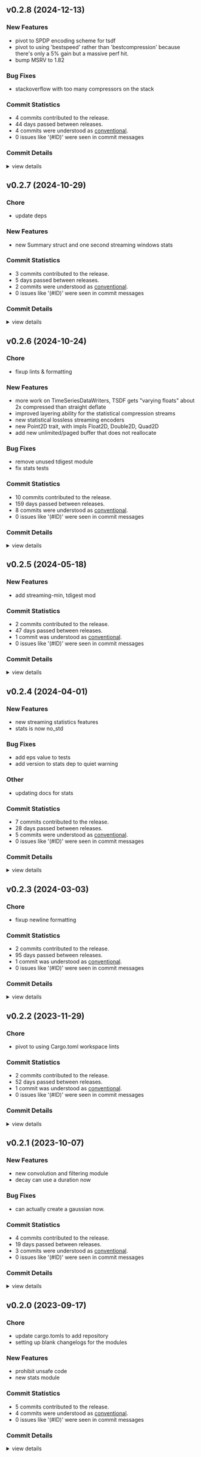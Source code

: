 


## v0.2.8 (2024-12-13)

### New Features

 - <csr-id-472f1c98d523299552677374e3d07778688a71a9/> pivot to SPDP encoding scheme for tsdf
 - <csr-id-e82a848777e2f524482fa92915a99e503bc0231e/> pivot to using 'bestspeed' rather than 'bestcompression' because there's only a 5% gain but a massive perf hit.
 - <csr-id-79b4c0111cfb4daff7419dda335fca312e4afa4e/> bump MSRV to 1.82

### Bug Fixes

 - <csr-id-eb1707c86468b410415aab2e42fde0bf68b87a0b/> stackoverflow with too many compressors on the stack

### Commit Statistics

<csr-read-only-do-not-edit/>

 - 4 commits contributed to the release.
 - 44 days passed between releases.
 - 4 commits were understood as [conventional](https://www.conventionalcommits.org).
 - 0 issues like '(#ID)' were seen in commit messages

### Commit Details

<csr-read-only-do-not-edit/>

<details><summary>view details</summary>

 * **Uncategorized**
    - Pivot to SPDP encoding scheme for tsdf ([`472f1c9`](https://github.com/spmadden/irox/commit/472f1c98d523299552677374e3d07778688a71a9))
    - Stackoverflow with too many compressors on the stack ([`eb1707c`](https://github.com/spmadden/irox/commit/eb1707c86468b410415aab2e42fde0bf68b87a0b))
    - Pivot to using 'bestspeed' rather than 'bestcompression' because there's only a 5% gain but a massive perf hit. ([`e82a848`](https://github.com/spmadden/irox/commit/e82a848777e2f524482fa92915a99e503bc0231e))
    - Bump MSRV to 1.82 ([`79b4c01`](https://github.com/spmadden/irox/commit/79b4c0111cfb4daff7419dda335fca312e4afa4e))
</details>

## v0.2.7 (2024-10-29)

<csr-id-2747f689e2206435cdd1ee8bab43ad9442415f20/>

### Chore

 - <csr-id-2747f689e2206435cdd1ee8bab43ad9442415f20/> update deps

### New Features

 - <csr-id-b21947ab6d854b37712535f92681beed2759c7a2/> new Summary struct and one second streaming windows stats

### Commit Statistics

<csr-read-only-do-not-edit/>

 - 3 commits contributed to the release.
 - 5 days passed between releases.
 - 2 commits were understood as [conventional](https://www.conventionalcommits.org).
 - 0 issues like '(#ID)' were seen in commit messages

### Commit Details

<csr-read-only-do-not-edit/>

<details><summary>view details</summary>

 * **Uncategorized**
    - Release irox-stats v0.2.7 ([`d68794a`](https://github.com/spmadden/irox/commit/d68794a47d7000db6caef04aa995ff19eda240f3))
    - New Summary struct and one second streaming windows stats ([`b21947a`](https://github.com/spmadden/irox/commit/b21947ab6d854b37712535f92681beed2759c7a2))
    - Update deps ([`2747f68`](https://github.com/spmadden/irox/commit/2747f689e2206435cdd1ee8bab43ad9442415f20))
</details>

## v0.2.6 (2024-10-24)

<csr-id-a35975360f42880d6e74ceb4443ccd4093c27975/>

### Chore

 - <csr-id-a35975360f42880d6e74ceb4443ccd4093c27975/> fixup lints & formatting

### New Features

 - <csr-id-d8da320deb6fade1ed8a1ae225af7d28d16714a3/> more work on TimeSeriesDataWriters, TSDF gets "varying floats" about 2x compressed than straight deflate
 - <csr-id-58c16d115737ad98dd8deb0852e170378b7c2a78/> improved layering ability for the statistical compression streams
 - <csr-id-f1c45cd905228e9f38f5c537148a329b971d3140/> new statistical lossless streaming encoders
 - <csr-id-df11e3da1d562ecb184f7bde002b608dd494f47f/> new Point2D trait, with impls Float2D, Double2D, Quad2D
 - <csr-id-98d5046d137ecb02f5270ff794de182df044c606/> add new unlimited/paged buffer that does not reallocate

### Bug Fixes

 - <csr-id-58b51d507bb1722c0dd2896a734a8ba6dfe884f2/> remove unused tdigest module
 - <csr-id-e8ef0ace18ba71f7aedb871040488b6a5ecaa680/> fix stats tests

### Commit Statistics

<csr-read-only-do-not-edit/>

 - 10 commits contributed to the release.
 - 159 days passed between releases.
 - 8 commits were understood as [conventional](https://www.conventionalcommits.org).
 - 0 issues like '(#ID)' were seen in commit messages

### Commit Details

<csr-read-only-do-not-edit/>

<details><summary>view details</summary>

 * **Uncategorized**
    - Release irox-stats v0.2.6 ([`9f599be`](https://github.com/spmadden/irox/commit/9f599bea75ab85beab95f646358fdb4074dcc1c5))
    - Remove unused tdigest module ([`58b51d5`](https://github.com/spmadden/irox/commit/58b51d507bb1722c0dd2896a734a8ba6dfe884f2))
    - Release irox-bits v0.2.0 ([`3ed7b85`](https://github.com/spmadden/irox/commit/3ed7b850a87bfc670ce18f5c824008f09b0af7b4))
    - Fix stats tests ([`e8ef0ac`](https://github.com/spmadden/irox/commit/e8ef0ace18ba71f7aedb871040488b6a5ecaa680))
    - More work on TimeSeriesDataWriters, TSDF gets "varying floats" about 2x compressed than straight deflate ([`d8da320`](https://github.com/spmadden/irox/commit/d8da320deb6fade1ed8a1ae225af7d28d16714a3))
    - Improved layering ability for the statistical compression streams ([`58c16d1`](https://github.com/spmadden/irox/commit/58c16d115737ad98dd8deb0852e170378b7c2a78))
    - New statistical lossless streaming encoders ([`f1c45cd`](https://github.com/spmadden/irox/commit/f1c45cd905228e9f38f5c537148a329b971d3140))
    - New Point2D trait, with impls Float2D, Double2D, Quad2D ([`df11e3d`](https://github.com/spmadden/irox/commit/df11e3da1d562ecb184f7bde002b608dd494f47f))
    - Fixup lints & formatting ([`a359753`](https://github.com/spmadden/irox/commit/a35975360f42880d6e74ceb4443ccd4093c27975))
    - Add new unlimited/paged buffer that does not reallocate ([`98d5046`](https://github.com/spmadden/irox/commit/98d5046d137ecb02f5270ff794de182df044c606))
</details>

## v0.2.5 (2024-05-18)

### New Features

 - <csr-id-943df24540ecbce2a596363476d37b39f6a0018f/> add streaming-min, tdigest mod

### Commit Statistics

<csr-read-only-do-not-edit/>

 - 2 commits contributed to the release.
 - 47 days passed between releases.
 - 1 commit was understood as [conventional](https://www.conventionalcommits.org).
 - 0 issues like '(#ID)' were seen in commit messages

### Commit Details

<csr-read-only-do-not-edit/>

<details><summary>view details</summary>

 * **Uncategorized**
    - Release irox-stats v0.2.5 ([`38375e2`](https://github.com/spmadden/irox/commit/38375e207080946ec8c97efe7e88e501a15f68c4))
    - Add streaming-min, tdigest mod ([`943df24`](https://github.com/spmadden/irox/commit/943df24540ecbce2a596363476d37b39f6a0018f))
</details>

## v0.2.4 (2024-04-01)

<csr-id-46dc6bfb95b3860eba5f9eb47394c92acd5ac502/>

### New Features

 - <csr-id-96c41ef90232cf89154a0fddb71af0f265daed84/> new streaming statistics features
 - <csr-id-3bae95bd404f99819a47ab95a7af3f97c2764f9b/> stats is now no_std

### Bug Fixes

 - <csr-id-b2f572d459b23fb761eff24daafda319ac8ecc7a/> add eps value to tests
 - <csr-id-2a25738da0f48bc7436054295dadaba15da6b64a/> add version to stats dep to quiet warning

### Other

 - <csr-id-46dc6bfb95b3860eba5f9eb47394c92acd5ac502/> updating docs for stats

### Commit Statistics

<csr-read-only-do-not-edit/>

 - 7 commits contributed to the release.
 - 28 days passed between releases.
 - 5 commits were understood as [conventional](https://www.conventionalcommits.org).
 - 0 issues like '(#ID)' were seen in commit messages

### Commit Details

<csr-read-only-do-not-edit/>

<details><summary>view details</summary>

 * **Uncategorized**
    - Release irox-stats v0.2.4 ([`77715c7`](https://github.com/spmadden/irox/commit/77715c7ed1e594fe97c18d879ea8357350ece160))
    - Release irox-tools v0.6.1 ([`091c8ac`](https://github.com/spmadden/irox/commit/091c8ac155297f942d1a46462e3d2d782d71993e))
    - Add eps value to tests ([`b2f572d`](https://github.com/spmadden/irox/commit/b2f572d459b23fb761eff24daafda319ac8ecc7a))
    - New streaming statistics features ([`96c41ef`](https://github.com/spmadden/irox/commit/96c41ef90232cf89154a0fddb71af0f265daed84))
    - Updating docs for stats ([`46dc6bf`](https://github.com/spmadden/irox/commit/46dc6bfb95b3860eba5f9eb47394c92acd5ac502))
    - Add version to stats dep to quiet warning ([`2a25738`](https://github.com/spmadden/irox/commit/2a25738da0f48bc7436054295dadaba15da6b64a))
    - Stats is now no_std ([`3bae95b`](https://github.com/spmadden/irox/commit/3bae95bd404f99819a47ab95a7af3f97c2764f9b))
</details>

## v0.2.3 (2024-03-03)

<csr-id-0fc37b1a2d545e8d6479443f2a55b3ad64bf5a39/>

### Chore

 - <csr-id-0fc37b1a2d545e8d6479443f2a55b3ad64bf5a39/> fixup newline formatting

### Commit Statistics

<csr-read-only-do-not-edit/>

 - 2 commits contributed to the release.
 - 95 days passed between releases.
 - 1 commit was understood as [conventional](https://www.conventionalcommits.org).
 - 0 issues like '(#ID)' were seen in commit messages

### Commit Details

<csr-read-only-do-not-edit/>

<details><summary>view details</summary>

 * **Uncategorized**
    - Release irox-stats v0.2.3 ([`ef99183`](https://github.com/spmadden/irox/commit/ef991830c2d652c26cb368f8ae3cb6ce414f1e7d))
    - Fixup newline formatting ([`0fc37b1`](https://github.com/spmadden/irox/commit/0fc37b1a2d545e8d6479443f2a55b3ad64bf5a39))
</details>

## v0.2.2 (2023-11-29)

<csr-id-88ebfb5deea5508ca54f4aaab62f6fd5a36f531c/>

### Chore

 - <csr-id-88ebfb5deea5508ca54f4aaab62f6fd5a36f531c/> pivot to using Cargo.toml workspace lints

### Commit Statistics

<csr-read-only-do-not-edit/>

 - 2 commits contributed to the release.
 - 52 days passed between releases.
 - 1 commit was understood as [conventional](https://www.conventionalcommits.org).
 - 0 issues like '(#ID)' were seen in commit messages

### Commit Details

<csr-read-only-do-not-edit/>

<details><summary>view details</summary>

 * **Uncategorized**
    - Release irox-stats v0.2.2 ([`77e1ba9`](https://github.com/spmadden/irox/commit/77e1ba9869cfe0701249d5c7c50935baf08bc206))
    - Pivot to using Cargo.toml workspace lints ([`88ebfb5`](https://github.com/spmadden/irox/commit/88ebfb5deea5508ca54f4aaab62f6fd5a36f531c))
</details>

## v0.2.1 (2023-10-07)

### New Features

 - <csr-id-f3d2d7bb7a12f1c49c5f732cd800afc1e5dd01fe/> new convolution and filtering module
 - <csr-id-cc0585f380c7ae6a25b1dd490489182a741fe3f8/> decay can use a duration now

### Bug Fixes

 - <csr-id-aa196c427363cde6523eb2b509b972ea0a089bb3/> can actually create a gaussian now.

### Commit Statistics

<csr-read-only-do-not-edit/>

 - 4 commits contributed to the release.
 - 19 days passed between releases.
 - 3 commits were understood as [conventional](https://www.conventionalcommits.org).
 - 0 issues like '(#ID)' were seen in commit messages

### Commit Details

<csr-read-only-do-not-edit/>

<details><summary>view details</summary>

 * **Uncategorized**
    - Release irox-tools v0.2.1, irox-carto v0.2.1, irox-egui-extras v0.2.1, irox-gpx v0.1.0, irox-types v0.2.1, irox-structs_derive v0.2.1, irox-raymarine-sonar v0.1.0, irox-stats v0.2.1, irox-winlocation-api v0.1.1, irox v0.2.1 ([`68d770b`](https://github.com/spmadden/irox/commit/68d770bb78abe49bf30364ca17ddb6f7bfda05d9))
    - New convolution and filtering module ([`f3d2d7b`](https://github.com/spmadden/irox/commit/f3d2d7bb7a12f1c49c5f732cd800afc1e5dd01fe))
    - Can actually create a gaussian now. ([`aa196c4`](https://github.com/spmadden/irox/commit/aa196c427363cde6523eb2b509b972ea0a089bb3))
    - Decay can use a duration now ([`cc0585f`](https://github.com/spmadden/irox/commit/cc0585f380c7ae6a25b1dd490489182a741fe3f8))
</details>

## v0.2.0 (2023-09-17)

<csr-id-80d2b88bdcb553faaeafc09673c31d7ebedafd19/>
<csr-id-1a365333397b02a5f911d0897c3bf0c80f6c2b80/>

### Chore

 - <csr-id-80d2b88bdcb553faaeafc09673c31d7ebedafd19/> update cargo.tomls to add repository
 - <csr-id-1a365333397b02a5f911d0897c3bf0c80f6c2b80/> setting up blank changelogs for the modules

### New Features

 - <csr-id-c088de020214e47f28391d0af5a64abe56ad185b/> prohibit unsafe code
 - <csr-id-31e1ea489779beab0398a89ecd630a1e3a6b3812/> new stats module

### Commit Statistics

<csr-read-only-do-not-edit/>

 - 5 commits contributed to the release.
 - 4 commits were understood as [conventional](https://www.conventionalcommits.org).
 - 0 issues like '(#ID)' were seen in commit messages

### Commit Details

<csr-read-only-do-not-edit/>

<details><summary>view details</summary>

 * **Uncategorized**
    - Release irox-enums_derive v0.2.0, irox-enums v0.2.0, irox-tools v0.2.0, irox-units v0.2.0, irox-carto v0.2.0, irox-csv v0.2.0, irox-egui-extras v0.2.0, irox-networking v0.2.0, irox-types v0.2.0, irox-influxdb_v1 v0.2.0, irox-structs_derive v0.2.0, irox-structs v0.2.0, irox-nmea0183 v0.1.0, irox-sirf v0.2.0, irox-stats v0.2.0, irox-winlocation-api v0.1.0, irox v0.2.0, safety bump 10 crates ([`6a72204`](https://github.com/spmadden/irox/commit/6a722046661ceef02a66c2067e2c5c15ce102e04))
    - Update cargo.tomls to add repository ([`80d2b88`](https://github.com/spmadden/irox/commit/80d2b88bdcb553faaeafc09673c31d7ebedafd19))
    - Setting up blank changelogs for the modules ([`1a36533`](https://github.com/spmadden/irox/commit/1a365333397b02a5f911d0897c3bf0c80f6c2b80))
    - Prohibit unsafe code ([`c088de0`](https://github.com/spmadden/irox/commit/c088de020214e47f28391d0af5a64abe56ad185b))
    - New stats module ([`31e1ea4`](https://github.com/spmadden/irox/commit/31e1ea489779beab0398a89ecd630a1e3a6b3812))
</details>

